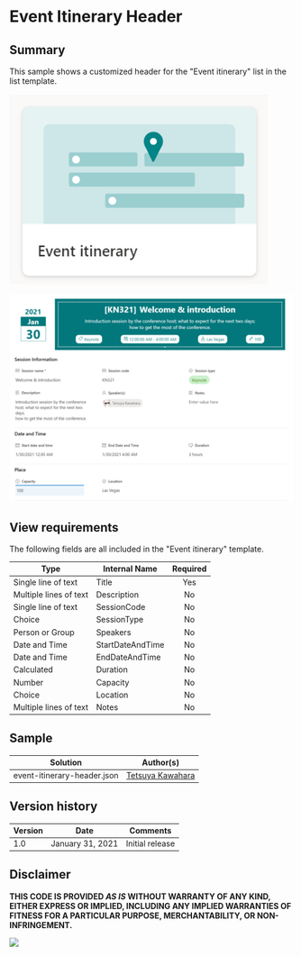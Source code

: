 # Event Itinerary Header

## Summary
This sample shows a customized header for the "Event itinerary" list in the list template.

![image on the list template](./event_itinerary.png)

![screenshot of the sample](./screenshot.png)

## View requirements

The following fields are all included in the "Event itinerary" template.

|Type                   |Internal Name    |Required|
|-----------------------|-----------------|:------:|
|Single line of text    |Title            |Yes     |
|Multiple lines of text |Description      |No      |
|Single line of text    |SessionCode      |No      |
|Choice                 |SessionType      |No      |
|Person or Group        |Speakers         |No      |
|Date and Time          |StartDateAndTime |No      |
|Date and Time          |EndDateAndTime   |No      |
|Calculated             |Duration         |No      |
|Number                 |Capacity         |No      |
|Choice                 |Location         |No      |
|Multiple lines of text |Notes            |No      |

## Sample

Solution                    |Author(s)
----------------------------|---------------------------
event-itinerary-header.json |[Tetsuya Kawahara](https://twitter.com/techan_k)

## Version history

Version |Date             |Comments
--------|-----------------|--------
1.0     |January 31, 2021 |Initial release


## Disclaimer
**THIS CODE IS PROVIDED *AS IS* WITHOUT WARRANTY OF ANY KIND, EITHER EXPRESS OR IMPLIED, INCLUDING ANY IMPLIED WARRANTIES OF FITNESS FOR A PARTICULAR PURPOSE, MERCHANTABILITY, OR NON-INFRINGEMENT.**

<img src="https://telemetry.sharepointpnp.com/sp-dev-list-formatting/form-samples/event-itinerary-header.json" />
